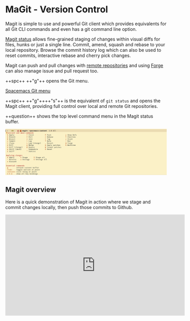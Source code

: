 # MaGit - Version Control

Magit is simple to use and powerful Git client which provides equivalents for all Git CLI commands and even has a git command line option.

[Magit status](status.md) allows fine-grained staging of changes within visual diffs for files, hunks or just a single line.  Commit, amend, squash and rebase to your local repository.  Browse the commit history log which can also be used to reset commits, interactive rebase and cherry pick changes.

Magit can push and pull changes with [remote repositories](remote-repositories/) and using [Forge](forge/) can also manage issue and pull request too.

++spc++ ++"g"++ opens the Git menu.

[Spacemacs Git menu](/images/spacemacs-git-menu.png)

++spc++  ++"g"++++"s"++ is the equivalent of `git status` and opens the Magit client, providing full control over local and remote Git repositories.

++question++ shows the top level command menu in the Magit status buffer.

![Spacemacs Magit help menu](/images/spacemacs-magit-help-menu.png)


## Magit overview

Here is a quick demonstration of Magit in action where we stage and commit changes locally, then push those commits to Github.

<p style="text-align:center">
<iframe width="560" height="315" src="https://www.youtube.com/embed/natNUgnh_no" title="YouTube video player" frameborder="0" allow="accelerometer; autoplay; clipboard-write; encrypted-media; gyroscope; picture-in-picture" allowfullscreen></iframe>
</p>

